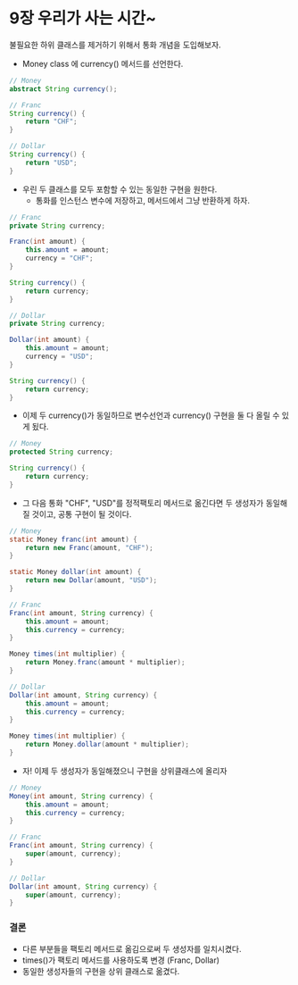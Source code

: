 # 9장 우리가 사는 시간~

불필요한 하위 클래스를 제거하기 위해서 통화 개념을 도입해보자.
- Money class 에 currency() 메서드를 선언한다.

```java
// Money
abstract String currency();

// Franc
String currency() {
    return "CHF";
}

// Dollar
String currency() {
    return "USD";
}
```

- 우린 두 클래스를 모두 포함할 수 있는 동일한 구현을 원한다.
    - 통화를 인스턴스 변수에 저장하고, 메서드에서 그냥 반환하게 하자.

```java
// Franc
private String currency;

Franc(int amount) {
    this.amount = amount;
    currency = "CHF";
}

String currency() {
    return currency;
}

// Dollar
private String currency;

Dollar(int amount) {
    this.amount = amount;
    currency = "USD";
}

String currency() {
    return currency;
}
```

- 이제 두 currency()가 동일하므로 변수선언과 currency() 구현을 둘 다 올릴 수 있게 됬다.

```java
// Money
protected String currency;

String currency() {
    return currency;
}
```

- 그 다음 통화 "CHF", "USD"를 정적팩토리 메서드로 옮긴다면 두 생성자가 동일해질 것이고, 공통 구현이 될 것이다.

```java
// Money
static Money franc(int amount) {
    return new Franc(amount, "CHF");
}

static Money dollar(int amount) {
    return new Dollar(amount, "USD");
}

// Franc
Franc(int amount, String currency) {
    this.amount = amount;
    this.currency = currency;
}

Money times(int multiplier) {
    return Money.franc(amount * multiplier);
}

// Dollar
Dollar(int amount, String currency) {
    this.amount = amount;
    this.currency = currency;
}

Money times(int multiplier) {
    return Money.dollar(amount * multiplier);
}
```

- 자! 이제 두 생성자가 동일해졌으니 구현을 상위클래스에 올리자

```java
// Money
Money(int amount, String currency) {
    this.amount = amount;
    this.currency = currency;
}

// Franc
Franc(int amount, String currency) {
    super(amount, currency);
}

// Dollar
Dollar(int amount, String currency) {
    super(amount, currency);
}
```


### 결론

- 다른 부분들을 팩토리 메서드로 옮김으로써 두 생성자를 일치시켰다.
- times()가 팩토리 메서드를 사용하도록 변경 (Franc, Dollar)
- 동일한 생성자들의 구현을 상위 클래스로 옮겼다.

